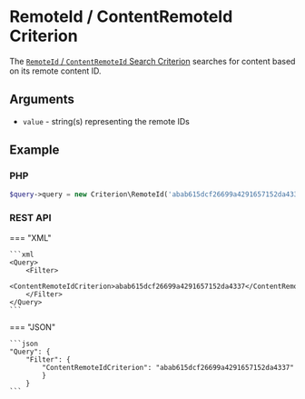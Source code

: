 # RemoteId / ContentRemoteId Criterion

The [`RemoteId` / `ContentRemoteId` Search Criterion](https://github.com/ibexa/core/blob/main/src/contracts/Repository/Values/Content/Query/Criterion/RemoteId.php)
searches for content based on its remote content ID.

## Arguments

- `value` - string(s) representing the remote IDs

## Example

### PHP

``` php
$query->query = new Criterion\RemoteId('abab615dcf26699a4291657152da4337');
```

### REST API

=== "XML"

    ```xml
    <Query>
        <Filter>
            <ContentRemoteIdCriterion>abab615dcf26699a4291657152da4337</ContentRemoteIdCriterion>
        </Filter>
    </Query>
    ```

=== "JSON"

    ```json
    "Query": {
        "Filter": {
            "ContentRemoteIdCriterion": "abab615dcf26699a4291657152da4337"
            }
        }
    ```